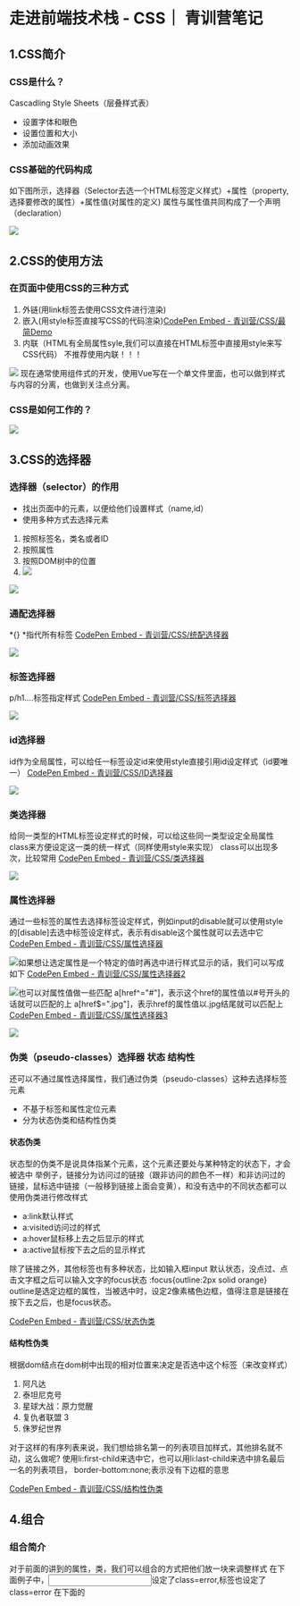 # 走进前端技术栈 - CSS｜ 青训营笔记

## 1.CSS简介

### CSS是什么？

Cascadling Style Sheets（层叠样式表）

- 设置字体和眼色
- 设置位置和大小
- 添加动画效果

### CSS基础的代码构成

如下图所示，选择器（Selector去选一个HTML标签定义样式）+属性（property,选择要修改的属性）+属性值(对属性的定义)
属性与属性值共同构成了一个声明（declaration）

![](img/d3be742bc15b4fb8b024e1c04f9e1a7ctplv-k3u1fbpfcp-zoom-in-crop-mark1512000.webp)

## 2.CSS的使用方法

### 在页面中使用CSS的三种方式

1. 外链(用link标签去使用CSS文件进行渲染)
2. 嵌入(用style标签直接写CSS的代码渲染)[CodePen Embed - 青训营/CSS/最简Demo](https://link.juejin.cn/?target=https%3A%2F%2Fcodepen.io%2Fwebzhao%2Fembed%2FmdBGZMe%3Fdefault-tab%3Dhtml%2Cresult%26editable%3Dtrue%26theme-id%3D40116)
3. 内联（HTML有全局属性syle,我们可以直接在HTML标签中直接用style来写CSS代码） 不推荐使用内联！！！

![](img/7b0e52ec8b7948ddb61d4d37b79d3baftplv-k3u1fbpfcp-zoom-in-crop-mark1512000.webp) 现在通常使用组件式的开发，使用Vue写在一个单文件里面，也可以做到样式与内容的分离，也做到关注点分离。

### CSS是如何工作的？

![](img/6c8c277abd0a449e8d69808f86927984tplv-k3u1fbpfcp-zoom-in-crop-mark1512000.webp)

## 3.CSS的选择器

### 选择器（selector）的作用

- 找出页面中的元素，以便给他们设置样式（name,id）
- 使用多种方式去选择元素

1. 按照标签名，类名或者ID
2. 按照属性
3. 按照DOM树中的位置
4. ![](img/image-20230827112118556.png)

![](img/image-20230827112342037.png)

### 通配选择器

*{} *指代所有标签
[CodePen Embed - 青训营/CSS/统配选择器](https://link.juejin.cn/?target=https%3A%2F%2Fcodepen.io%2Fwebzhao%2Fembed%2FeYGLqPN%3Fdefault-tab%3Dhtml%2Cresult%26editable%3Dtrue%26theme-id%3D40116)

![](img/image-20230827112654631.png)

### 标签选择器

p/h1....标签指定样式
[CodePen Embed - 青训营/CSS/标签选择器](https://link.juejin.cn/?target=https%3A%2F%2Fcodepen.io%2Fwebzhao%2Fembed%2FrNGZXoO%3Fdefault-tab%3Dhtml%2Cresult%26editable%3Dtrue%26theme-id%3D40116)

![](img/image-20230827112727794.png)

### id选择器

id作为全局属性，可以给任一标签设定id来使用style直接引用id设定样式（id要唯一） [CodePen Embed - 青训营/CSS/ID选择器](https://link.juejin.cn/?target=https%3A%2F%2Fcodepen.io%2Fwebzhao%2Fembed%2FrNGqBBL%3Fdefault-tab%3Dhtml%2Cresult%26editable%3Dtrue%26theme-id%3D40116)

![](img/image-20230827112744537.png)

### 类选择器

给同一类型的HTML标签设定样式的时候，可以给这些同一类型设定全局属性class来方便设定这一类的统一样式（同样使用style来实现） class可以出现多次，比较常用
[CodePen Embed - 青训营/CSS/类选择器](https://link.juejin.cn/?target=https%3A%2F%2Fcodepen.io%2Fwebzhao%2Fembed%2FYzrJKyL%3Fdefault-tab%3Dhtml%2Cresult%26editable%3Dtrue%26theme-id%3D40116)

![](img/image-20230827112809464.png)

### 属性选择器

通过一些标签的属性去选择标签设定样式，例如input的disable就可以使用style的[disable]去选中标签设定样式，表示有disable这个属性就可以去选中它
[CodePen Embed - 青训营/CSS/属性选择器](https://link.juejin.cn/?target=https%3A%2F%2Fcodepen.io%2Fwebzhao%2Fembed%2FgOGBYMZ%3Fdefault-tab%3Dhtml%2Cresult%26editable%3Dtrue%26theme-id%3D40116)

![](img/image-20230827112900077.png)如果想让选定属性是一个特定的值时再选中进行样式显示的话，我们可以写成如下 [CodePen Embed - 青训营/CSS/属性选择器2](https://link.juejin.cn/?target=https%3A%2F%2Fcodepen.io%2Fwebzhao%2Fembed%2FjOGeNGb%3Fdefault-tab%3Dhtml%2Cresult%26editable%3Dtrue%26theme-id%3D40116)

![](img/image-20230827113020055.png)也可以对属性值做一些匹配
a[href^="#"]，表示这个href的属性值以#号开头的话就可以匹配的上
a[href$=".jpg"]，表示href的属性值以.jpg结尾就可以匹配上
[CodePen Embed - 青训营/CSS/属性选择器3](https://link.juejin.cn/?target=https%3A%2F%2Fcodepen.io%2Fwebzhao%2Fembed%2FKKXGKwm%3Fdefault-tab%3Dhtml%2Cresult%26editable%3Dtrue%26theme-id%3D40116)

![](img/image-20230827113152611.png)

### 伪类（pseudo-classes）选择器 状态 结构性 

还可以不通过属性选择属性，我们通过伪类（pseudo-classes）这种去选择标签元素

- 不基于标签和属性定位元素
- 分为状态伪类和结构性伪类

#### 状态伪类

状态型的伪类不是说具体指某个元素，这个元素还要处与某种特定的状态下，才会被选中
举例子，链接分为访问过的链接（跟非访问的颜色不一样）和非访问过的链接，鼠标选中链接（一般移到链接上面会变黄），和没有选中的不同状态都可以使用伪类进行修改样式

- a:link默认样式
- a:visited访问过的样式
- a:hover鼠标移上去之后显示的样式
- a:active鼠标按下去之后的显示样式

除了链接之外，其他标签也有多种状态，比如输入框input
默认状态，没点过、点击文字框之后可以输入文字的focus状态
:focus{outline:2px solid orange} outline是选定边框的属性，当被选中时，设定2像素橘色边框，值得注意是链接在按下去之后，也是focus状态。

[CodePen Embed - 青训营/CSS/状态伪类](https://link.juejin.cn/?target=https%3A%2F%2Fcodepen.io%2Fwebzhao%2Fembed%2FPoJyozZ%3Fdefault-tab%3Dhtml%2Cresult%26editable%3Dtrue%26theme-id%3D40116)

#### 结构性伪类

根据dom结点在dom树中出现的相对位置来决定是否选中这个标签（来改变样式）

1. 阿凡达
2. 泰坦尼克号
3. 星球大战：原力觉醒
4. 复仇者联盟 3
5. 侏罗纪世界

对于这样的有序列表来说，我们想给排名第一的列表项目加样式，其他排名就不动，这么做呢?
使用li:first-child来选中它，也可以用li:last-child来选中排名最后一名的列表项目， border-bottom:none;表示没有下边框的意思

[CodePen Embed - 青训营/CSS/结构性伪类](https://link.juejin.cn/?target=https%3A%2F%2Fcodepen.io%2Fwebzhao%2Fembed%2FgOGBORr%3Fdefault-tab%3Dhtml%2Cresult%26editable%3Dtrue%26theme-id%3D40116)

## 4.组合

### 组合简介

对于前面的讲到的属性，类，我们可以组合的方式把他们放一块来调整样式
在下面例子中，<input>设定了class=error,<span>标签也设定了class=error
在下面的<style>中，.error可以对input标签的输入框改成红色,也可以对后面span的字体改成红色，
如果我们用input.error表示既要是input又要是error二个条件都满足才显示红色
[CodePen Embed - 青训营/CSS/组合器](https://link.juejin.cn/?target=https%3A%2F%2Fcodepen.io%2Fwebzhao%2Fembed%2FbGomGYW%3Fdefault-tab%3Dhtml%2Cresult%26editable%3Dtrue%26theme-id%3D40116)

### 组合类型

那么组合有哪些类型呢？如下图所示

![](img/image-20230827113348767.png)

使用例子：
article p{}表示article下的所有p标签
article >p表示article下直接的p标签（article嵌套里面遇到的第一个p标签）
h2+p表示h2后紧跟着的p标签
[CodePen Embed - 青训营/CSS/组合器](https://link.juejin.cn/?target=https%3A%2F%2Fcodepen.io%2Fwebzhao%2Fembed%2FGRMYRLr%3Fdefault-tab%3Dhtml%2Cresult%26editable%3Dtrue%26theme-id%3D40116)

![](img/image-20230828092432718.png)  

### 选择器组

有些时候想同时设定多个选择器，可以用,分隔

![](img/image-20230827113408763.png)

## 5.颜色

### RGB的组成

都是0即是黑色
都是255即是白色
具体怎么写颜色的值呢？rgb(红0-255,绿0-255,蓝0-255)
或者#红红绿绿蓝蓝（每个颜色都是2个16进制字符（转化成10进制还是0-255的范围），#8fac87,不区分大小写）
[CodePen - 青训营/CSS/RGB (cdpn.io)](https://link.juejin.cn/?target=https%3A%2F%2Fcdpn.io%2Fwebzhao%2Fdebug%2FbGomNLx)

### 颜色-HSL

H代表Hue（色相），色彩的基本属性，取值0-360
S代表Saturation（饱和度）,色彩的鲜艳程度，越高越鲜艳，0-100%
L代表Lightness(亮度),色彩的明亮程度，越高颜色越亮，范围0-100%
即通过Hsl来设定颜色，更加直观的可以调整hsl(Hue,Saturation,Lightness)

调整按钮颜色的话，点击变色的效果，用hsl该后面二个颜色的参数就更方便一些

还可以指定元素的名字（值），但是不常用，因为一般记不住，只能记很纯的颜色 [CodePen - 青训营/CSS/HSL (cdpn.io)](https://link.juejin.cn/?target=https%3A%2F%2Fcdpn.io%2Fwebzhao%2Fdebug%2FMWEPYMY)
[CodePen - 青训营/CSS/颜色关键字 (cdpn.io)](https://link.juejin.cn/?target=https%3A%2F%2Fcdpn.io%2Fwebzhao%2Fdebug%2FvYeVJaJ)

### 颜色-透明度

alpha(透明度)可以理解成不透明度，因为调低是透明（0透明），调高不透明（1不透明）
表现方式#ff0000ff
rgba(255,0,0,1)
hsla(0,100%,50%,1)
a可以省略实际生（新版浏览器）
[CodePen - 青训营/CSS/alpha (cdpn.io)](https://link.juejin.cn/?target=https%3A%2F%2Fcdpn.io%2Fwebzhao%2Fdebug%2FWNZaZNW)

## 6.字体

### 字体的使用 font-family

通过font-family来设置字体
[CodePen Embed - RwLeLWy](https://link.juejin.cn/?target=https%3A%2F%2Fcodepen.io%2Fwebzhao%2Fembed%2FRwLeLWy%3Fdefault-tab%3Dhtml%2Cresult%26editable%3Dtrue%26theme-id%3D40116)
为什么要设置多个字体？因为要在不同的设备上面使用，不同的设备可以有的字体是有限的，所以我们可以指定多个字体，多个字体从前到后设备有的就用，没有就往后面换
sans-serif不是具体的字体，实际上是一个通用的字体组，CSS有5种的通用的字体组，如下图所示

![](img/93e07bec81724715b0702a071a2d7e6ctplv-k3u1fbpfcp-zoom-in-crop-mark1512000.webp)

- serif线条不均一，有钩示
- sans-serif线条均匀，简洁
- Monospace等宽字体一般编程用，所有字体的宽度一样 组 ![](img/0c9e5da0b9ec401f8eb6473dc53396a9tplv-k3u1fbpfcp-zoom-in-crop-mark1512000.webp) tips:每次设置字体的时候，最好在最后设置通用的字体组，因为这样你设置的字体设备中万一都没有的时候，浏览器会去设备中找一个通用的来显示，至少不容易出错

在中英文混排的时候，最好英文字体写在中文字体前面，实际浏览器渲染会按逐个的字符去找对应的这个字符有没有我所指定的字体，如果中文字体（微软雅黑）放在英文字体（comic sans MS)前面，所有的英文都会用中文字体显示，如果英文放前面，中文放后面的话（一些英文字体里面没有中文字，这样遇到英文会用英文字体，中文会跳过英文字体，用中文字体来显示）

### Wed-fonts的使用

如果实在是想显示效果，我们可以把字体文件放在服务器上面（**Wed-fonts**）

@font-face{
font-family:"Megrm";
src:url(字体链接)}
只不过会有性能上的开销
[CodePen Embed - 青训营/CSS/WebFonts](https://link.juejin.cn/?target=https%3A%2F%2Fcodepen.io%2Fwebzhao%2Fembed%2FZEXqXeO%3Fdefault-tab%3Dhtml%2Cresult%26editable%3Dtrue%26theme-id%3D40116)
**中文字体也可以使用wed-fonts**
[CodePen Embed - 青训营/CSS/中文WebFonts](https://link.juejin.cn/?target=https%3A%2F%2Fcodepen.io%2Fwebzhao%2Fembed%2FKKXGXXd%3Fdefault-tab%3Dhtml%2Cresult%26editable%3Dtrue%26theme-id%3D40116)
注意：中文的字体包比较大，对性能消耗大，可以对字体进行拆解，用到的就放浏览器加载，不用的直接丢了

### font-size属性

[CodePen Embed - 青训营/CSS/font-size](https://link.juejin.cn/?target=https%3A%2F%2Fcodepen.io%2Fwebzhao%2Fembed%2FoNGaGoq%3Fdefault-tab%3Dhtml%2Cresult%26editable%3Dtrue%26theme-id%3D40116)

![](img/image-20230828094926994.png)

- 关键字：small,medium,large
- 长度:px,em
- 百分数：相对于父元素字体的大小

section将其中全部的字体大小设置为20像素
section h1的2em是相对的概念，即20*2=40像素的字体大小（与父元素字体大小相×）
section .note将类为note的字体大小设置为父级大小的80%

### font-style属性

[CodePen Embed - 青训营/CSS/斜体](https://link.juejin.cn/?target=https%3A%2F%2Fcodepen.io%2Fwebzhao%2Fembed%2FWNZaZdN%3Fdefault-tab%3Dhtml%2Cresult%26editable%3Dtrue%26theme-id%3D40116)

![](img/image-20230828094940154.png)可以给字体效果,font-style:italic（表示斜体） normal（正常)

### font-weight属性

[CodePen Embed - 青训营/CSS/字重](https://link.juejin.cn/?target=https%3A%2F%2Fcodepen.io%2Fwebzhao%2Fembed%2FOJxBxzY%3Fdefault-tab%3Dhtml%2Cresult%26editable%3Dtrue%26theme-id%3D40116)

![](img/image-20230828094956193.png)front-weight属性(从100-900)字重的意思
用来设置字体的粗细 正常normal表示400
粗体bold表示700
设置无效，可能是字体本身就没设计出这么多字重在字体库里面

### line-height(行高)

二行文字的基准线之间的距离
行高一般表示字体大小的多少倍，h1大小30,行高45，即1.5倍的行高

![](img/image-20230828095023784.png)

**前面的所有属性都可以变成一个属性(即font) 在font里面这些属性都可以写进去**

![](img/image-20230828095228346.png)

### 空格处理

HTML对连续的多个空格会合成一个
怎么处理？

- normal吃空格，多个只显示一个空格
- nowrap强制不换行
- pre保留所有的格式
- pre-wrap一行显示不下，会自动换行，同时保留空格
- pre-line需要合并空格，但是保留换行（你怎么换就怎么显示）

![](img/image-20230828095328494.png) 

## 7.调试CSS

**浏览器快捷键F12和cttrl+shift+I看下面的样式就可以看CSS代码了**

了。

# 深入理解CSS | 青训营



# 深入CSS

CSS（Cascading Style Sheets）是一种用于控制网页样式和布局的标记语言，它为网页添加了丰富的视觉效果，使网页呈现出更加美观和专业的外观。本文将深入探讨CSS的一些重要概念和高级技巧，帮助读者更好地掌握CSS，并在前端开发中运用自如。

![](img/image-20230829105610855.png)

## 1. CSS选择器

在CSS中，选择器用于定位HTML文档中的元素，从而为它们应用样式。CSS选择器的类型有很多，例如：

### 1.1 类选择器

类选择器以`.`开头，后面跟类名，用于选择HTML元素中带有指定类名的元素。示例代码如下：

```html
html复制代码<!DOCTYPE html>
<html>
<head>
  <link rel="stylesheet" href="styles.css">
</head>
<body>

  <div class="container">
    <p>这是一个带有类名container的div元素。</p>
  </div>

</body>
</html>
css复制代码/* styles.css */
.container {
  background-color: lightblue;
  padding: 20px;
}
```

在上述示例中，带有类名"container"的div元素将被设置背景色为淡蓝色，并添加20像素的内边距。

### 1.2 ID选择器

ID选择器以`#`开头，后面跟ID名，用于选择HTML元素中带有指定ID的元素。ID在整个HTML文档中应该是唯一的。示例代码如下：

```html
html复制代码<!DOCTYPE html>
<html>
<head>
  <link rel="stylesheet" href="styles.css">
</head>
<body>

  <div id="header">
    <h1>这是一个带有ID名header的标题。</h1>
  </div>

</body>
</html>
css复制代码/* styles.css */
#header {
  background-color: darkblue;
  color: white;
  padding: 10px;
}
```

在上述示例中，带有ID名"header"的div元素将被设置背景色为深蓝色，文字颜色为白色，并添加10像素的内边距。

### 1.3 后代选择器

后代选择器用于选择某个元素的后代元素。它使用空格来连接不同层级的元素。示例代码如下：

```html
html复制代码<!DOCTYPE html>
<html>
<head>
  <link rel="stylesheet" href="styles.css">
</head>
<body>

  <div class="container">
    <p>这是一个带有类名container的div元素。</p>
    <ul>
      <li>列表项1</li>
      <li>列表项2</li>
    </ul>
  </div>

</body>
</html>
css复制代码/* styles.css */
.container li {
  color: green;
}
```

在上述示例中，后代选择器`.container li`会选中所有在类名为"container"的div元素下的li元素，并将它们的文字颜色设置为绿色。

### 1.4 伪类和伪元素选择器

伪类和伪元素选择器用于选择处于特定状态或位置的元素。比如，`:hover`用于选择鼠标悬停的元素，`::before`用于在元素前插入内容等。示例代码如下：

```html
html复制代码<!DOCTYPE html>
<html>
<head>
  <link rel="stylesheet" href="styles.css">
</head>
<body>

  <button>悬停在我上面</button>

</body>
</html>
css复制代码/* styles.css */
button:hover {
  background-color: yellow;
}

button::before {
  content: "点击我：";
  font-weight: bold;
}
```

在上述示例中，当鼠标悬停在按钮上时，按钮的背景色会变成黄色。同时，按钮前会显示"点击我："的加粗文字。

### 1.5兄弟选择器


在给定的 CSS 代码中，使用了 “+” 相邻兄弟选择器，根据选择器的规则，当 `#modeCheckBook` 被选中（即勾选）时，下一个兄弟元素 `.contect` 将会被选择并应用相应的样式。

你可以在这个代码块中添加你想要的样式属性，例如：

```css
#modeCheckBook:checked + .contect {
  background-color: red;
  color: white;
  font-size: 16px;
}
```



上述代码中，当 `#modeCheckBook` 被勾选时，`.contect` 元素的背景色将变为红色，字体颜色为白色，字号为16像素。

请注意，这只是个示例。你可以根据需要在这个 CSS 规则中添加任意样式属性。

## 2. CSS盒模型

CSS盒模型是CSS布局的基础，它将每个HTML元素看作是一个矩形的盒子，包含内容、内边距、边框和外边距。理解盒模型对于控制页面布局和样式非常重要。

### 2.1 盒模型示意图

下图展示了一个典型的CSS盒模型：

![](img/242fa1d9532b498ebff6752076abd15btplv-k3u1fbpfcp-zoom-in-crop-mark1512000.webp)

- Content（内容区）：显示元素的实际内容，如文字、图片等。
- Padding（内边距）：位于内容区和边框之间，用于增加元素内部的空白区域。
- Border（边框）：围绕在内容区和内边距外部，显示元素的边界。
- Margin（外边距）：位于边框以外，用于控制元素与其他元素之间的间距。

### 2.2 盒模型的宽度和高度计算

当设置元素的宽度和高度时，需要考虑到不同盒模型的计算方式。

#### 2.2.1 标准盒模型

标准盒模型的宽度和高度仅包含内容区的大小，不包括内边距、边框和外边距。示例代码如下：

```html
<!DOCTYPE html>
<html>
<head>
  <link rel="stylesheet" href="styles.css">
</head>
<body>

  <div class="box-standard"></div>

</body>
</html>
/* styles.css */
.box-standard {
  width: 200px;
  height: 100px;
  padding: 20px;
  border: 2px solid black;
  margin: 10px;
}
```

在上述示例中，元素的实际宽度计算为：200px (内容宽度) + 2 * 20px (左右内边距) + 2 * 2px (左右边框) + 2 * 10px (左右外边距) = 254px

元素的实际高度计算为：100px (内容高度) + 2 * 20px (上下内边距) + 2 * 2px (上下边框) + 2 * 10px (上下外边距) = 154px

#### 2.2.2 怪异盒模型

怪异盒模型的宽度和高度包含了内容区、内边距和边框，不包括外边距。可以通过设置`box-sizing`属性为`border-box`来使用怪异盒模型。示例代码如下：

```css
css复制代码/* styles.css */
.box-border-box {
  width: 200px;
  height: 100px;
  padding: 20px;
  border: 2px solid black;
  margin: 10px;
  box-sizing: border-box;
}
```

在上述示例中，元素的实际宽度计算为：200px (内容宽度) + 2 * 20px (左右内边距) = 240px

元素的实际高度计算为：100px (内容高度) + 2 * 20px (上下内边距) = 140px

通过使用怪异盒模型，我们可以更方便地设置元素的大小，因为它会考虑到内边距和边框，使得设置的宽度和高度更加直观。

## 3. 布局技巧

在实际前端开发中，CSS的布局是最常用的技巧之一。以下是一些常见的CSS布局技巧：

### 3.1 居中一个元素

居中一个元素是前端开发中常见的需求。可以使用以下方法实现水平和垂直居中。

#### 3.1.1 水平居中

可以使用`margin: 0 auto;`将元素水平居中。例如：

```css
css复制代码/* styles.css */
.container {
  width: 300px;
  margin: 0 auto;
}
```

上述代码中，设置了容器的宽度为300px，并使用`margin: 0 auto;`将容器水平居中。

#### 3.1.2 垂直居中

可以使用CSS的`flexbox`或`grid`布局来实现垂直居中。例如，使用`flexbox`布局：

```css
css复制代码/* styles.css */
.container {
  display: flex;
  justify-content: center;
  align-items: center;
  height: 300px;
}
```

上述代码中，将容器设置为`flex`布局，通过`justify-content: center;`和`align-items: center;`将内容在容器中垂直居中。

### 3.2 响应式布局

响应式布局是指网页能够根据不同设备的屏幕大小和分辨率自动调整布局，以适应不同的屏幕。这样可以使网页在手机、平板和电脑等多种设备上都能良好地显示。

可以使用CSS的`@media`查询来设置不同的样式规则。例如，当屏幕宽度小于等于768px时，设置元素的宽度为100%：

```css
css复制代码/* styles.css */
.container {
  width: 80%;
}

@media (max-width: 768px) {
  .container {
    width: 100%;
  }
}
```

上述代码中，当屏幕宽度小于等于768px时，容器的宽度将被设置为100%。

# 深入CSS

### 一、选择器的优先级

CSS中可以写很多选择器，可以根据id更改内容的样式，也可以改整个标签内容的样式。当多个选择器作用在同一个元素的时候，元素样式将根据选择器特异度变化。这里特异度指的是越特殊的选择器，优先级越高。

![](img/3e9f21beca5344af8238d68156024a54tplv-k3u1fbpfcp-zoom-in-crop-mark1512000.webp)

上图中，id、伪类、标签数量越多，特异度越高。

举例： 利用选择器的优先级，可以很好地实现按钮复用（只需更改样式，便能区分两个相同的按钮）

![](img/403b40db48d14e4ba447ac3380b69e1etplv-k3u1fbpfcp-zoom-in-crop-mark1512000.webp)

### 二、继承

某些属性会自动继承其父元素的计算值，除非显式指定一个值

![](img/342a302d1fc742488c435d14222984e5tplv-k3u1fbpfcp-zoom-in-crop-mark1512000.webp)

说明：strong标签继承了p标签的颜色。与文字相关的属性都是可以继承的，与盒模型（宽度）相关的属性不可继承。

显式继承：关键字inherit，**可以让原本不可继承的属性变成可继承的**

![](img/a85c16044d0b4201b339aca9c8406a5dtplv-k3u1fbpfcp-zoom-in-crop-mark1512000.webp)

说明：*是通配符，表示所有标签。**box-sizing属性用于定义盒子的宽度值和高度值是否包含元素的内边距和边框**。

content-box：**浏览器对盒模型的解释遵从W3C标准，当定义width和height时，它的参数值不包括border和padding。**

 border-box：**当定义width和height时，border和padding的参数值被包含在width和height之内。**

### 三、初始值

- CSS中，每个属性都有一个初始值

  background-color的初始值为transparent

  margin-left的初始值为0

- 可以使用initial关键字显式重置为初始值

  background-color：initial

### 四、CSS求值过程

![](img/0d1dec403fa84800af8f59fb3ca5176etplv-k3u1fbpfcp-zoom-in-crop-mark1512000.webp)

![](img/5e9b422128f44502b380fc896508dc83tplv-k3u1fbpfcp-zoom-in-crop-mark1512000.webp)

![](img/9c997b661dd3421c9548c1e3214a0a9btplv-k3u1fbpfcp-zoom-in-crop-mark1512000.webp)

### 五、布局（Layout）是什么？

- 确定内容的大小和位置的算法

- 依据元素、容器、兄弟节点和内容等信息来计算

  ![](img/image-20230829120646004.png)

#### 布局相关技术

- 常规流

  行级、块级、表格布局、FlexBox、Grid布局

- 浮动

- 绝对定位

![](img/f9b505212de348628599c2759a8f6738tplv-k3u1fbpfcp-zoom-in-crop-mark1512000.webp)

说明：width 指定content box宽度，取值为长度、百分数、auto，aotu由浏览器根据其他属性确定，百分数相对于容器的content box宽度。容器有指定的高度时，百分数才生效。

![](img/image-20230829121014941.png)

![](img/31bdbd10f9484fbe930a32af85e2429ctplv-k3u1fbpfcp-zoom-in-crop-mark1512000.webp)

说明：padding 指定元素四个方向的内边距，百分数相对于容器宽度（顺时针）。 border 指定容器边框样式、粗细和颜色

![](img/ef0b67c769e644ebb79475438213295btplv-k3u1fbpfcp-zoom-in-crop-mark1512000.webp) 当四条边框颜色不同时可以显示出一个三角形。

margin：auto水平居中

margin collapse 外边距叠加，上下两div(上定义有margin-bottom, 下有margin-top): 叠加取较大的margin值margin在垂直方向上有边界的合并。

![](img/54bbdb0c4aba4cf3a4e4f9467aefb414tplv-k3u1fbpfcp-zoom-in-crop-mark1512000.webp)

区别：box-sizing：border-box；

![](img/c54f2f3e04fb4c16a268ad4e80af9fa6tplv-k3u1fbpfcp-zoom-in-crop-mark1512000.webp)

文字超出部分可以用overflow  -visible -hidden -scroll

### 六、行级vs块级

- **块级不和其他盒子并列摆放，适用所有的盒模型属性**
- **行级和其他盒子一起放在一行或拆开成多行，盒模型中的width、height不适用**

#### display属性

- block 块级盒子
- inline 行级盒子
- inline-block 本身是行级，可以放在行盒中；可以设置宽高；作为一个整体不会被拆散成多行
- flex 弹性盒子布局
- none 排版时完全被忽略
- ![](img/image-20230829131313284.png)

![](img/image-20230829131628827.png)

#### 行级排版上下文

简称IFC 只包含行级盒子的容器会创建一个IFC IFC内的排版规则：盒子在一行内水平摆放，一行放不下会换行，text-align决定一行盒子内的水平对齐，vertical-align垂直对齐，会避开浮动元素。

![](img/image-20230829132738699.png)

![](img/15f9ab36affc4c90bd496d31347dcdddtplv-k3u1fbpfcp-zoom-in-crop-mark1512000.webp)

overflow-wrap ： break-word 一个单词超出容器长度就会换行

#### 块级排版上下文

![](img/image-20230829133426495.png) 

简称BFC BFC内的排版规则：盒子从上到下摆放，垂直margin合并，BFC内盒子的margin不会与外面的合并，BFC不会和浮动元素重叠 ![](img/e2a33eb1b7fa446b82c5f4a0a19927a3tplv-k3u1fbpfcp-zoom-in-crop-mark1512000.webp)

span是行级元素。

### 七、FlexBox是什么？

一种新的排版上下文，它可以控制子级盒子的摆放流向、摆放顺序、盒子的宽度和高度、水平和垂直方向的对齐、是否允许折行

![](img/image-20230829134202282.png)

![](img/1b116c7619e348c39fbc634b195e8fd0tplv-k3u1fbpfcp-zoom-in-crop-mark1512000.webp)

#### 对齐

flex根据内容确定宽度高度，摆放从左至右

分为主轴与侧轴

![](img/image-20230904082710117.png)

justify-content   主轴     justify 使齐行 

```css
justify-content: center /*方块内内容主轴居中（横向）*/
```

![](img/image-20230904082848564.png)

align-items 侧轴     align 排整齐

```css
align-items: center /*方块内内容侧轴居中（竖向向）*/
```

**space-around** - 每个项目两侧的间隔相等。所以，项目之间的间隔比项目与容器边框的间隔大一倍

**space-between** - 项目与项目的间隔相等，项目与容器边框之间没有间隔

**space-evenly** - 项目与项目的间隔相等，项目与容器边框之间也是同样长度的间隔

**stretch** - 项目大小没有指定时，拉伸占据整个网格容器

#### 伸展收缩

一维

Flexiblity属性可以伸展和收缩

![](img/image-20230904083536001.png)

flex-grow  -basis -shrink

![](img/image-20230904083556845.png)

![](img/image-20230904083937834.png)

同行写法是等价的

#### Grid布局

二维

![](img/image-20230904084138674.png)

display：grid使元素生成一个块级的Grid容器

![](img/image-20230904084356207.png)

**grid-template-columns 属性设置列数和列宽，grid-template-rows 属性设置行数和行高，数值个数代表列或行数，数值大小代表列宽或者行高**

```css
grid-template-columns: 100px 100px 200px /*三列，列宽*/
grid-template-row: 100px 100px /*两行，行宽*/
```

![](img/image-20230904090618928.png)

使用grid-template相关属性将容器划分为网格

1、 **repeat() 函数**：可以简化重复的值，例：repeat(3,1fr) //3行或列，都设置为1fr的宽度（1fr 1fr 1fr）

2、**auto-fill 关键字**：表示自动填充，让一行（或者一列）中尽可能的容纳更多的单元格。例如：

grid-template-columns: repeat(auto-fill, 200px);

3、**fr 关键字**（比例）：Grid
布局还引入了一个另外的长度单位来帮助我们创建灵活的网格轨道。fr
单位代表网格容器中可用空间的一等份。grid-template-columns: 200px 1fr 2fr 表示第一个列宽设置为200px，后面剩余的宽度分为两部分，宽度分别为剩余宽度的 1/3 和 2/3。 例如：grid-template-columns:
200px 1fr 2fr;

4、**minmax() 函数**：我们有时候想给网格元素一个最小和最大的尺寸，minmax() 函数产生一个长度范围，表示长度就在这个范围之中都可以应用到网格项目中。它接受两个参数，分别为最小值和最大值。grid-template-columns: 1fr 1fr minmax(300px, 2fr) 的意思是，第三个列宽最少也是要 300px，但是最大不能大于第一第二列宽的两倍。

5、**auto 关键字**：由浏览器决定长度。通过 auto 关键字，我们可以轻易实现三列或者两列布局。grid-template-columns: 100px auto 100px 表示第一第三列为 100px，中间由浏览器决定长度
      6. **百分比**

##### 网格间距（Column Gap）

**网格间距（Column Gap）指的是两个网格单元之间的网格横向间距或网格纵向间距**

可以使用以下属性来调整间隙大小：

- grid-column-gap

- grid-row-gap

- grid-gap

  ![](img/grid_gaps.png)

按行列划分网格

##### **grid line网格线**（空隙）

[CSS 网格布局 | 菜鸟教程 (runoob.com)](https://www.runoob.com/css3/css-grid.html)

![](img/image-20230904124758101.png)

**grid line合并**

![](img/image-20230904124913638.png)

one为2合并，注释掉3：

```css
/*该单元格跨越两列*/
grid-column: span 2;
```

two为4，8，12合并注释掉8，12：

```css
/*该单元格跨越三行*/
grid-row: span 2;
```

three为5，6，9，10合并注释掉6，9，10：

```css
/*该单元格跨越两行两列（网格区域）span 行数/span 列数*/ 
grid-area: span 2/ span 2;
```

**auto-fill关键字 minmax设置最小值最大值**

```css
 /* 自动填充行数,设置最小值最大值,随着界面的大小而不断变化*/
 grid-template-columns: repeat(auto-fill,minmax(150px,1fr));
```

![](img/image-20230904124840886.png)

##### 用线的方式来指定项目的位置

**grid-column-start 属性、grid-column-end 属性、grid-row-start 属性以及grid-row-end 属性**
可以指定网格项目所在的四个边框，分别定位在哪根网格线，用线的方式来指定项目的位置：

![](img/image-20230905092602036.png)

grid-column-start 属性：左边框所在的垂直网格线号

grid-column-end 属性：右边框所在的垂直网格线号

grid-row-start 属性：上边框所在的水平网格线号

grid-row-end 属性：下边框所在的水平网格线号

代码 "grid-row-start: 1; grid-column-start: 1; grid-row-end: 3; grid-column-end: 3;" 定义了一个网格项在网格容器中的位置。具体的意思如下：

- "grid-row-start: 1;" 表示网格项的起始行为第一行线。
- "grid-column-start: 1;" 表示网格项的起始列为第一列线。
- "grid-row-end: 3;" 表示网格项的结束行为第三行线。
- "grid-column-end: 3;" 表示网格项的结束列为第三列线。

综上所述，"grid-row-start: 1; grid-column-start: 1; grid-row-end: 3; grid-column-end: 3;" 表示网格项从**第一行第一列开始**，跨越到第三行第三列，占据一个区域，即两行两列的空间。

![](img/image-20230905082438322.png)

可以使用grid-column和grid-row简写，grid-column: 1/3  //1号线开始，3号线结束

更简便的方法：
使用grid-area对每个块进行标记，再使用grid-template-area对标记的块进行排版

[13分钟彻底弄懂CSS Grid基础布局 / CSS Grid 入门教程_哔哩哔哩_bilibili](https://www.bilibili.com/video/BV1w84y1r7X8/?spm_id_from=333.337.search-card.all.click&vd_source=a0e678f0a699f40cb533e1a6673f35fa)

![](img/image-20230905103823850.png)

#### 浮动

实现文字环绕图片效果

float:left

![](img/image-20230905084400073.png)

#### 绝对定位

**position属性：**

- static 默认值，非定位元素

- relative相对于原本位置偏离

- absolute找父级定位，非本身

- fixed总是相对于窗口定位



**position: relative**

- 在常规流里面布局
- 相对于自己本应该在的位置进行偏移
- 使用 top、left、bottom、right 设置偏移长度
- 流内其它元素当它没有偏移一样布局

![](img/image-20230905085302482.png)

**position: absolute**

- 脱离常规流
- 相对于**最近的非 static 祖先(容器)**定位
- 不会对流内元素布局造成影响

![](img/image-20230905085509238.png)

**position: fixed**

相对于屏幕固定，不会随滚动变化

![](img/image-20230905090058476.png)

nav为自定义标签

![](img/image-20230905091710203.png)

### CSS过渡动画

创建 CSS 过渡动画，你可以使用 CSS 的 `transition` 属性和其他相关属性来定义过渡效果。

下面是一个简单的例子，展示如何使用 CSS 过渡动画来淡入一个元素：

HTML:

```html
<div id="myElement">Hello, world!</div>
```



CSS:

```css
#myElement {
  opacity: 0; /* 设置初始透明度为 0 */
  transition: opacity 0.5s; /* 使用 transition 属性定义过渡效果 */
}

#myElement.fade-in {
  opacity: 1; /* 过渡结束时的透明度为 1 */
}
```



JavaScript:

```js
const element = document.getElementById("myElement");
element.classList.add("fade-in"); // 添加 CSS 类，触发过渡效果
```



在上述代码中，我们先为 `myElement` 元素设置了初始的透明度为 0，并定义了过渡效果。然后，通过 JavaScript，我们给元素添加了一个名为 `fade-in` 的 CSS 类，这将触发过渡效果并使元素淡入。

你可以根据需要来调整过渡的属性（如 `transition-duration`，`transition-property` 等），以及定义其他的过渡效果（如平移、旋转、缩放等），具体取决于你的设计需求。

请记住，CSS 过渡动画主要通过使用 CSS 的 `transition` 属性和添加、移除 CSS 类来实现，这样可以让浏览器自动应用过渡效果。使用 JavaScript 来操作 CSS 类可以在需要时触发过渡动画。

### label

**HTML `<label>` 元素**（标签）表示用户界面中某个元素的说明。

[ - HTML（超文本标记语言） | MDN (mozilla.org)](https://developer.mozilla.org/zh-CN/docs/Web/HTML/Element/label)

![](img/image-20230911120626107.png)

当你点击label中的文本的时候，就相当于点击for中绑定的imput
